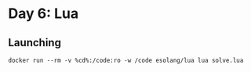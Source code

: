 # Day 6: Lua

## Launching

```
docker run --rm -v %cd%:/code:ro -w /code esolang/lua lua solve.lua
```
